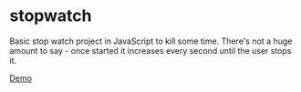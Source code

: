 # stopwatch

Basic stop watch project in JavaScript to kill some time. There's not a huge amount to say - once started it increases every second until the user stops it.

[Demo](woftis.github.io/stopwatch)